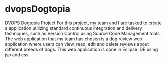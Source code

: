 # dvopsDogtopia
DVOPS Dogtopia Project
For this project, my team and I are  tasked to create a application utilizing standard continuous integration and delivery techniques,
such as Version Control using Source Code Management tools. 
The web application that my team has chosen is a dog review web application where users can view, read, edit and delete reviews about different breeds of dogs.
This web application is done in Eclipse IDE using jsp and css. 
